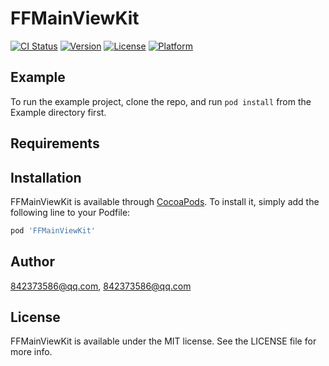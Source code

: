 # FFMainViewKit

[![CI Status](http://img.shields.io/travis/842373586@qq.com/FFMainViewKit.svg?style=flat)](https://travis-ci.org/842373586@qq.com/FFMainViewKit)
[![Version](https://img.shields.io/cocoapods/v/FFMainViewKit.svg?style=flat)](http://cocoapods.org/pods/FFMainViewKit)
[![License](https://img.shields.io/cocoapods/l/FFMainViewKit.svg?style=flat)](http://cocoapods.org/pods/FFMainViewKit)
[![Platform](https://img.shields.io/cocoapods/p/FFMainViewKit.svg?style=flat)](http://cocoapods.org/pods/FFMainViewKit)

## Example

To run the example project, clone the repo, and run `pod install` from the Example directory first.

## Requirements

## Installation

FFMainViewKit is available through [CocoaPods](http://cocoapods.org). To install
it, simply add the following line to your Podfile:

```ruby
pod 'FFMainViewKit'
```

## Author

842373586@qq.com, 842373586@qq.com

## License

FFMainViewKit is available under the MIT license. See the LICENSE file for more info.
